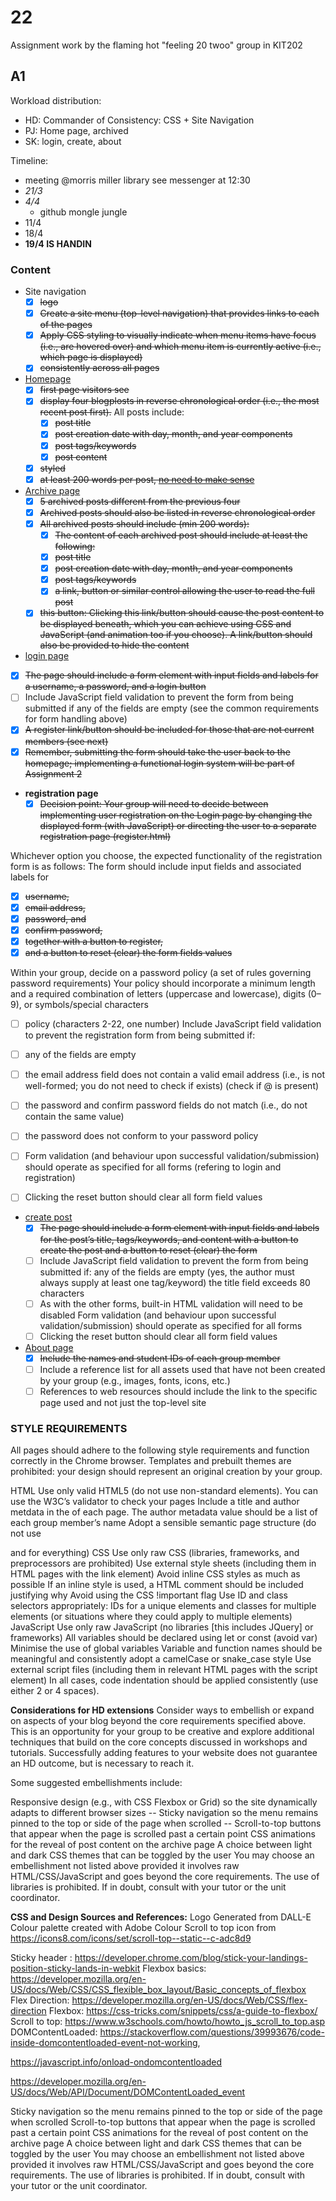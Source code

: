 # 22
Assignment work by the flaming hot "feeling 20 twoo" group in KIT202

## A1
Workload distribution:

- HD: Commander of Consistency: CSS + Site Navigation
- PJ: Home page, archived
- SK: login, create, about

Timeline:

- meeting @morris miller library see messenger at 12:30
- *21/3*
- *4/4*
  - github mongle jungle
- 11/4
- 18/4
- **19/4 IS HANDIN**

### Content
- Site navigation
  - [x] ~~logo~~
  - [x] ~~Create a site menu (top-level navigation) that provides links to each of the pages~~
  - [x] ~~Apply CSS styling to visually indicate when menu items have focus (i.e., are hovered over) and which menu item is currently active (i.e., which page is displayed)~~
  - [x] ~~consistently across all pages~~

- [Homepage](index.html)
  - [X] ~~first page visitors see~~
  - [X] ~~display four blogplosts  in reverse chronological order (i.e., the most recent post first).~~
    All posts include:
    - [X] ~~post title~~
    - [X] ~~post creation date with day, month, and year components~~
    - [X] ~~post tags/keywords~~
    - [X] ~~post content~~
  - [X] ~~styled~~
  - [X] ~~at least 200 words per post, [no need to make sense](https://loremipsum.io)~~
- [Archive page](archive.html)
  - [X] ~~5 archived posts different from the previous four~~
  - [X] ~~Archived posts should also be listed in reverse chronological order~~
  - [X] ~~All archived posts should include (min 200 words):~~
    - [X] ~~The content of each archived post should include at least the following:~~
    - [X] ~~post title~~
    - [X] ~~post creation date with day, month, and year components~~
    - [X] ~~post tags/keywords~~
    - [X] ~~a link, button or similar control allowing the user to read the full post~~
  - [X] ~~this button: Clicking this link/button should cause the post content to be displayed beneath, which you can achieve using CSS and JavaScript (and animation too if you choose). A link/button should also be provided to hide the content~~
 - [login page](login.html)
  - [X] ~~The page should include a form element with input fields and labels for a username, a password, and a login button~~
  - [ ] Include JavaScript field validation to prevent the form from being submitted if any of the fields are empty (see the common requirements for form handling above)
  - [X] ~~A register link/button should be included for those that are not current members (see next)~~
  - [X] ~~Remember, submitting the form should take the user back to the homepage; implementing a functional login system will be part of Assignment 2~~
- **registration page**
  - [X]  ~~Decision point: Your group will need to decide between implementing user registration on the Login page by changing the displayed form (with JavaScript) or directing the user to a separate registration page (register.html)~~

Whichever option you choose, the expected functionality of the registration form is as follows: The form should include input fields and associated labels for
  - [X] ~~username,~~
  - [X] ~~email address,~~
  - [X] ~~password, and~~
  - [X] ~~confirm password,~~
  - [X] ~~together with a button to register,~~
  - [X] ~~and a button to reset (clear) the form fields values~~

Within your group, decide on a password policy (a set of rules governing password requirements)
Your policy should incorporate a minimum length and a required combination of letters (uppercase and lowercase), digits (0–9), or symbols/special characters
- [ ] policy (characters 2-22, one number)
Include JavaScript field validation to prevent the registration form from being submitted if:
- [ ] any of the fields are empty
- [ ] the email address field does not contain a valid email address (i.e., is not well-formed; you do not need to check if exists) (check if @ is present)
- [ ] the password and confirm password fields do not match (i.e., do not contain the same value)
- [ ] the password does not conform to your password policy
- [ ] Form validation (and behaviour upon successful validation/submission) should operate as specified for all forms (refering to login and registration)
- [ ] Clicking the reset button should clear all form field values


- [create post](create.html)
  - [X]  ~~The page should include a form element with input fields and labels for the post’s title, tags/keywords, and content with a button to create the post and a button to reset (clear) the form~~
  - [ ]  Include JavaScript field validation to prevent the form from being submitted if:
any of the fields are empty (yes, the author must always supply at least one tag/keyword)
the title field exceeds 80 characters
  - [ ] As with the other forms, built-in HTML validation will need to be disabled Form validation (and behaviour upon successful validation/submission) should operate as specified for all forms
  - [ ] Clicking the reset button should clear all form field values
- [About page](about.html)
  - [X] ~~Include the names and student IDs of each group member~~
  - [ ] Include a reference list for all assets used that have not been created by your group (e.g., images, fonts, icons, etc.)
  - [ ] References to web resources should include the link to the specific page used and not just the top-level site
 
### STYLE REQUIREMENTS
All pages should adhere to the following style requirements and function correctly in the Chrome browser.  Templates and prebuilt themes are prohibited: your design should represent an original creation by your group.

HTML
Use only valid HTML5 (do not use non-standard elements). You can use the W3C’s validator to check your pages
Include a title and author metdata in the <head> of each page. The author metadata value should be a list of each group member’s name
Adopt a sensible semantic page structure (do not use <div> and <span> for everything)
CSS
Use only raw CSS (libraries, frameworks, and preprocessors are prohibited)
Use external style sheets (including them in HTML pages with the link element)
Avoid inline CSS styles as much as possible
If an inline style is used, a HTML comment should be included justifying why
Avoid using the CSS !important flag
Use ID and class selectors appropriately: IDs for a unique elements and classes for multiple elements (or situations where they could apply to multiple elements)
JavaScript
Use only raw JavaScript (no libraries [this includes JQuery] or frameworks)
All variables should be declared using let or const (avoid var)
Minimise the use of global variables
Variable and function names should be meaningful and consistently adopt a camelCase or snake_case style
Use external script files (including them in relevant HTML pages with the script element)
In all cases, code indentation should be applied consistently (use either 2 or 4 spaces).
 
**Considerations for HD extensions**
Consider ways to embellish or expand on aspects of your blog beyond the core requirements specified above. This is an opportunity for your group to be creative and explore additional techniques that build on the core concepts discussed in workshops and tutorials. Successfully adding features to your website does not guarantee an HD outcome, but is necessary to reach it.

Some suggested embellishments include:

Responsive design (e.g., with CSS Flexbox or Grid) so the site dynamically adapts to different browser sizes
-- Sticky navigation so the menu remains pinned to the top or side of the page when scrolled
-- Scroll-to-top buttons that appear when the page is scrolled past a certain point
CSS animations for the reveal of post content on the archive page
A choice between light and dark CSS themes that can be toggled by the user
You may choose an embellishment not listed above provided it involves raw HTML/CSS/JavaScript and goes beyond the core requirements. The use of libraries is prohibited. If in doubt, consult with your tutor or the unit coordinator.


**CSS and Design Sources and References:**
Logo Generated from DALL-E 
Colour palette created with Adobe Colour
Scroll to top icon from https://icons8.com/icons/set/scroll-top--static--c-adc8d9


Sticky header : https://developer.chrome.com/blog/stick-your-landings-position-sticky-lands-in-webkit
Flexbox basics: https://developer.mozilla.org/en-US/docs/Web/CSS/CSS_flexible_box_layout/Basic_concepts_of_flexbox
Flex Direction: https://developer.mozilla.org/en-US/docs/Web/CSS/flex-direction
Flexbox: https://css-tricks.com/snippets/css/a-guide-to-flexbox/
Scroll to top: https://www.w3schools.com/howto/howto_js_scroll_to_top.asp
DOMContentLoaded: https://stackoverflow.com/questions/39993676/code-inside-domcontentloaded-event-not-working, 

https://javascript.info/onload-ondomcontentloaded


https://developer.mozilla.org/en-US/docs/Web/API/Document/DOMContentLoaded_event

Sticky navigation so the menu remains pinned to the top or side of the page when scrolled
Scroll-to-top buttons that appear when the page is scrolled past a certain point
CSS animations for the reveal of post content on the archive page
A choice between light and dark CSS themes that can be toggled by the user
You may choose an embellishment not listed above provided it involves raw HTML/CSS/JavaScript and goes beyond the core requirements. The use of libraries is prohibited. If in doubt, consult with your tutor or the unit coordinator.
